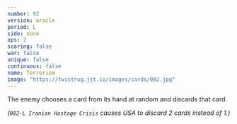 ```yaml
---
number: 92
version: oracle
period: L
side: none
ops: 2
scoring: false
war: false
unique: false
continuous: false
name: Terrorism
image: "https://twistrug.jjt.io/images/cards/092.jpg"
---
```

The enemy chooses a card from its hand at random and discards that card.

*(`082-L Iranian Hostage Crisis` causes USA to discard 2 cards instead of 1.)*
